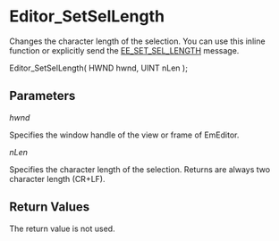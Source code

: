 # Editor\_SetSelLength

Changes the character length of the selection. You can use this inline function or explicitly send the
[EE\_SET\_SEL\_LENGTH](../message/ee_set_sel_length)
message.

Editor\_SetSelLength( HWND hwnd, UINT nLen );

## Parameters

_hwnd_

Specifies the window handle of the view or frame of EmEditor.

_nLen_

Specifies the character length of the selection. Returns are always two
character length (CR+LF).

## Return Values

The return value is not used.
